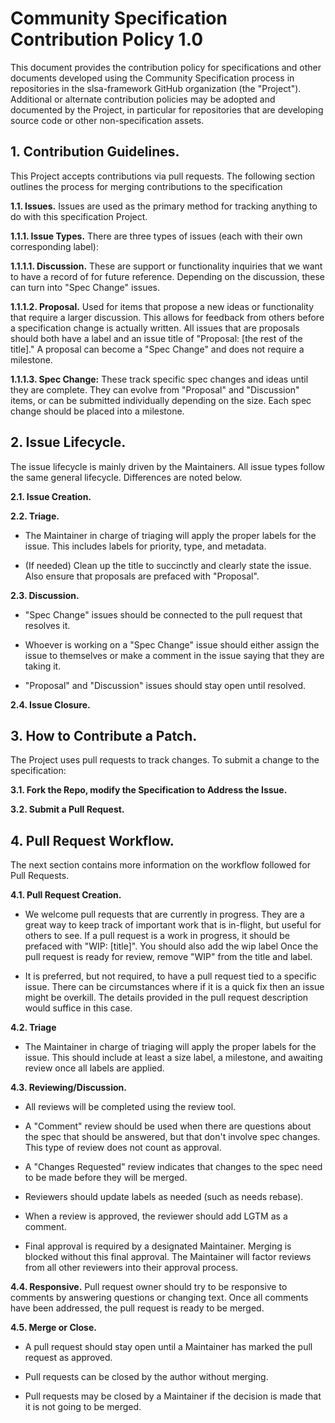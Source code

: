 # Community Specification Contribution Policy 1.0

This document provides the contribution policy for specifications and other documents developed using the Community Specification process in repositories in the slsa-framework GitHub organization (the "Project"). Additional or alternate contribution policies may be adopted and documented by the Project, in particular for repositories that are developing source code or other non-specification assets.

## 1. Contribution Guidelines.

This Project accepts contributions via pull requests. The following section outlines the process for merging contributions to the specification

**1.1. Issues.**  Issues are used as the primary method for tracking anything to do with this specification Project.

**1.1.1. Issue Types.**  There are three types of issues (each with their own corresponding label):

**1.1.1.1. Discussion.** These are support or functionality inquiries that we want to have a record of for future reference. Depending on the discussion, these can turn into "Spec Change" issues.

**1.1.1.2. Proposal.** Used for items that propose a new ideas or functionality that require a larger discussion. This allows for feedback from others before a specification change is actually written. All issues that are proposals should both have a label and an issue title of "Proposal: [the rest of the title]." A proposal can become a "Spec Change" and does not require a milestone.

**1.1.1.3. Spec Change:** These track specific spec changes and ideas until they are complete. They can evolve from "Proposal" and "Discussion" items, or can be submitted individually depending on the size. Each spec change should be placed into a milestone.

## 2. Issue Lifecycle.

The issue lifecycle is mainly driven by the Maintainers. All issue types follow the same general lifecycle. Differences are noted below.

**2.1. Issue Creation.**

**2.2. Triage.**

* The Maintainer in charge of triaging will apply the proper labels for the issue. This includes labels for priority, type, and metadata.

* (If needed) Clean up the title to succinctly and clearly state the issue. Also ensure that proposals are prefaced with "Proposal".

**2.3. Discussion.**

* "Spec Change" issues should be connected to the pull request that resolves it.

* Whoever is working on a "Spec Change" issue should either assign the issue to themselves or make a comment in the issue saying that they are taking it.

* "Proposal" and "Discussion" issues should stay open until resolved.

**2.4. Issue Closure.**

## 3. How to Contribute a Patch.

The Project uses pull requests to track changes. To submit a change to the specification:

**3.1. Fork the Repo, modify the Specification to Address the Issue.**

**3.2. Submit a Pull Request.**

## 4. Pull Request Workflow.

The next section contains more information on the workflow followed for Pull Requests.

**4.1. Pull Request Creation.**

* We welcome pull requests that are currently in progress. They are a great way to keep track of important work that is in-flight, but useful for others to see. If a pull request is a work in progress, it should be prefaced with "WIP: [title]". You should also add the wip label Once the pull request is ready for review, remove "WIP" from the title and label.

* It is preferred, but not required, to have a pull request tied to a specific issue. There can be circumstances where if it is a quick fix then an issue might be overkill. The details provided in the pull request description would suffice in this case.

**4.2. Triage**

* The Maintainer in charge of triaging will apply the proper labels for the issue. This should include at least a size label, a milestone, and awaiting review once all labels are applied.

**4.3. Reviewing/Discussion.**

* All reviews will be completed using the review tool.

* A "Comment" review should be used when there are questions about the spec that should be answered, but that don't involve spec changes. This type of review does not count as approval.

* A "Changes Requested" review indicates that changes to the spec need to be made before they will be merged.

* Reviewers should update labels as needed (such as needs rebase).

* When a review is approved, the reviewer should add LGTM as a comment.

* Final approval is required by a designated Maintainer. Merging is blocked without this final approval. The Maintainer will factor reviews from all other reviewers into their approval process.

**4.4. Responsive.** Pull request owner should try to be responsive to comments by answering questions or changing text. Once all comments have been addressed, the pull request is ready to be merged.

**4.5. Merge or Close.**

* A pull request should stay open until a Maintainer has marked the pull request as approved.

* Pull requests can be closed by the author without merging.

* Pull requests may be closed by a Maintainer if the decision is made that it is not going to be merged.
